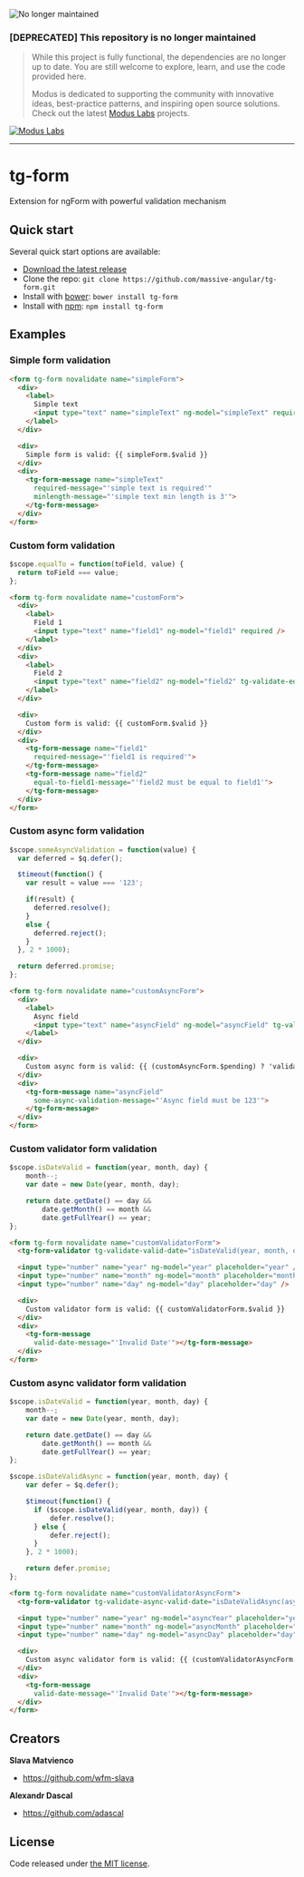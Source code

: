 ![No longer maintained](https://img.shields.io/badge/Maintenance-OFF-red.svg)
### [DEPRECATED] This repository is no longer maintained
> While this project is fully functional, the dependencies are no longer up to date. You are still welcome to explore, learn, and use the code provided here.
>
> Modus is dedicated to supporting the community with innovative ideas, best-practice patterns, and inspiring open source solutions. Check out the latest [Modus Labs](https://labs.moduscreate.com?utm_source=github&utm_medium=readme&utm_campaign=deprecated) projects.

[![Modus Labs](https://res.cloudinary.com/modus-labs/image/upload/h_80/v1531492623/labs/logo-black.png)](https://labs.moduscreate.com?utm_source=github&utm_medium=readme&utm_campaign=deprecated)

---
# tg-form
Extension for ngForm with powerful validation mechanism

## Quick start
Several quick start options are available:

* [Download the latest release](https://github.com/massive-angular/tg-form/archive/v1.0.1.zip)
* Clone the repo: `git clone https://github.com/massive-angular/tg-form.git`
* Install with [bower](http://bower.io): `bower install tg-form`
* Install with [npm](https://npmjs.com): `npm install tg-form`

## Examples

### Simple form validation
```html
<form tg-form novalidate name="simpleForm">
  <div>
    <label>
      Simple text
      <input type="text" name="simpleText" ng-model="simpleText" required minlength="3" />
    </label>
  </div>

  <div>
    Simple form is valid: {{ simpleForm.$valid }}
  </div>
  <div>
    <tg-form-message name="simpleText"
      required-message="'simple text is required'"
      minlength-message="'simple text min length is 3'">
    </tg-form-message>
  </div>
</form>
```

### Custom form validation
```javascript
$scope.equalTo = function(toField, value) {
  return toField === value;
};
```

```html
<form tg-form novalidate name="customForm">
  <div>
    <label>
      Field 1
      <input type="text" name="field1" ng-model="field1" required />
    </label>
  </div>
  <div>
    <label>
      Field 2
      <input type="text" name="field2" ng-model="field2" tg-validate-equal-to-field1="equalTo(field1, $value)" />
    </label>
  </div>

  <div>
    Custom form is valid: {{ customForm.$valid }}
  </div>
  <div>
    <tg-form-message name="field1"
      required-message="'field1 is required'">
    </tg-form-message>
    <tg-form-message name="field2"
      equal-to-field1-message="'field2 must be equal to field1'">
    </tg-form-message>
  </div>
</form>
```

### Custom async form validation
```javascript
$scope.someAsyncValidation = function(value) {
  var deferred = $q.defer();

  $timeout(function() {
    var result = value === '123';

    if(result) {
      deferred.resolve();
    }
    else {
      deferred.reject();
    }
  }, 2 * 1000);

  return deferred.promise;
};
```

```html
<form tg-form novalidate name="customAsyncForm">
  <div>
    <label>
      Async field
      <input type="text" name="asyncField" ng-model="asyncField" tg-validate-async-some-async-validation="someAsyncValidation($value)" />
    </label>
  </div>

  <div>
    Custom async form is valid: {{ (customAsyncForm.$pending) ? 'validating...' : customAsyncForm.$valid }}
  </div>
  <div>
    <tg-form-message name="asyncField"
      some-async-validation-message="'Async field must be 123'">
    </tg-form-message>
  </div>
</form>
```

### Custom validator form validation
```javascript
$scope.isDateValid = function(year, month, day) {
    month--;
    var date = new Date(year, month, day);

    return date.getDate() == day &&
        date.getMonth() == month &&
        date.getFullYear() == year;
};
```

```html
<form tg-form novalidate name="customValidatorForm">
  <tg-form-validator tg-validate-valid-date="isDateValid(year, month, day)"></tg-form-validator>

  <input type="number" name="year" ng-model="year" placeholder="year" />
  <input type="number" name="month" ng-model="month" placeholder="month" />
  <input type="number" name="day" ng-model="day" placeholder="day" />

  <div>
    Custom validator form is valid: {{ customValidatorForm.$valid }}
  </div>
  <div>
    <tg-form-message
      valid-date-message="'Invalid Date'"></tg-form-message>
  </div>
</form>
```

### Custom async validator form validation
```javascript
$scope.isDateValid = function(year, month, day) {
    month--;
    var date = new Date(year, month, day);

    return date.getDate() == day &&
        date.getMonth() == month &&
        date.getFullYear() == year;
};

$scope.isDateValidAsync = function(year, month, day) {
    var defer = $q.defer();

    $timeout(function() {
      if ($scope.isDateValid(year, month, day)) {
          defer.resolve();
      } else {
          defer.reject();
      }
    }, 2 * 1000);

    return defer.promise;
};
```

```html
<form tg-form novalidate name="customValidatorAsyncForm">
  <tg-form-validator tg-validate-async-valid-date="isDateValidAsync(asyncYear, asyncMonth, asyncDay)"></tg-form-validator>

  <input type="number" name="year" ng-model="asyncYear" placeholder="year" />
  <input type="number" name="month" ng-model="asyncMonth" placeholder="month" />
  <input type="number" name="day" ng-model="asyncDay" placeholder="day" />

  <div>
    Custom async validator form is valid: {{ (customValidatorAsyncForm.$pending) ? 'validating...' : customValidatorAsyncForm.$valid }}
  </div>
  <div>
    <tg-form-message
      valid-date-message="'Invalid Date'"></tg-form-message>
  </div>
</form>
```

## Creators
**Slava Matvienco**
* <https://github.com/wfm-slava>

**Alexandr Dascal**
* <https://github.com/adascal>

## License
Code released under [the MIT license](http://spdx.org/licenses/MIT).
